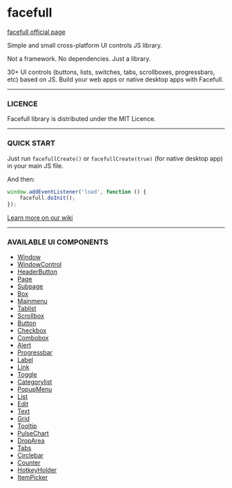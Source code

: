 # facefull
[facefull official page](nickware.group/products/facefull)

Simple and small cross-platform UI controls JS library.

Not a framework. No dependencies. Just a library.

30+ UI controls (buttons, lists, switches, tabs, scrollboxes, progressbars, etc) based on JS. Build your web apps or native desktop apps with Facefull.

----------------------------------------------------------------
### LICENCE
Facefull library is distributed under the MIT Licence.

----------------------------------------------------------------
### QUICK START
Just run `facefullCreate()` or `facefullCreate(true)` (for native desktop app) in your main JS file.

And then:
```js
window.addEventListener('load', function () {
    facefull.doInit();
});
```

[Learn more on our wiki](https://github.com/nickware44/facefull/wiki/)

----------------------------------------------------------------
### AVAILABLE UI COMPONENTS
- [Window](https://github.com/nickware44/facefull/wiki/Window)
- [WindowControl](https://github.com/nickware44/facefull/wiki/WindowControl)
- [HeaderButton](https://github.com/nickware44/facefull/wiki/HeaderButton)
- [Page](https://github.com/nickware44/facefull/wiki/Page)
- [Subpage](https://github.com/nickware44/facefull/wiki/Subpage)
- [Box](https://github.com/nickware44/facefull/wiki/Box)
- [Mainmenu](https://github.com/nickware44/facefull/wiki/Mainmenu)
- [Tablist](https://github.com/nickware44/facefull/wiki/Tablist)
- [Scrollbox](https://github.com/nickware44/facefull/wiki/Scrollbox)
- [Button](https://github.com/nickware44/facefull/wiki/Button)
- [Checkbox](https://github.com/nickware44/facefull/wiki/Checkbox)
- [Combobox](https://github.com/nickware44/facefull/wiki/Combobox)
- [Alert](https://github.com/nickware44/facefull/wiki/Alert)
- [Progressbar](https://github.com/nickware44/facefull/wiki/Progressbar)
- [Label](https://github.com/nickware44/facefull/wiki/Label)
- [Link](https://github.com/nickware44/facefull/wiki/Link)
- [Toggle](https://github.com/nickware44/facefull/wiki/Toggle)
- [Categorylist](https://github.com/nickware44/facefull/wiki/Categorylist)
- [PopupMenu](https://github.com/nickware44/facefull/wiki/PopupMenu)
- [List](https://github.com/nickware44/facefull/wiki/List)
- [Edit](https://github.com/nickware44/facefull/wiki/Edit)
- [Text](https://github.com/nickware44/facefull/wiki/Text)
- [Grid](https://github.com/nickware44/facefull/wiki/Grid)
- [Tooltip](https://github.com/nickware44/facefull/wiki/Tooltip)
- [PulseChart](https://github.com/nickware44/facefull/wiki/PulseChart)
- [DropArea](https://github.com/nickware44/facefull/wiki/DropArea)
- [Tabs](https://github.com/nickware44/facefull/wiki/Tabs)
- [Circlebar](https://github.com/nickware44/facefull/wiki/Circlebar)
- [Counter](https://github.com/nickware44/facefull/wiki/Counter)
- [HotkeyHolder](https://github.com/nickware44/facefull/wiki/HotkeyHolder)
- [ItemPicker](https://github.com/nickware44/facefull/wiki/ItemPicker)
